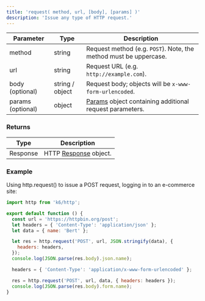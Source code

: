 ```yaml
---
title: 'request( method, url, [body], [params] )'
description: 'Issue any type of HTTP request.'
---
```


| Parameter         | Type            | Description                                                                               |
| ----------------- | --------------- | ----------------------------------------------------------------------------------------- |
| method            | string          | Request method (e.g. `POST`). Note, the method must be uppercase.                         |
| url               | string          | Request URL (e.g. `http://example.com`).                                                  |
| body (optional)   | string / object | Request body; objects will be `x-www-form-urlencoded`.                                    |
| params (optional) | object          | [Params](/javascript-api/k6-http/params) object containing additional request parameters. |

### Returns

| Type     | Description                                               |
| -------- | --------------------------------------------------------- |
| Response | HTTP [Response](/javascript-api/k6-http/response) object. |

### Example

Using http.request() to issue a POST request, logging in to an e-commerce site:

<CodeGroup labels={[]}>

```js
import http from 'k6/http';

export default function () {
  const url = 'https://httpbin.org/post';
  let headers = { 'Content-Type': 'application/json' };
  let data = { name: 'Bert' };

  let res = http.request('POST', url, JSON.stringify(data), {
    headers: headers,
  });
  console.log(JSON.parse(res.body).json.name);

  headers = { 'Content-Type': 'application/x-www-form-urlencoded' };

  res = http.request('POST', url, data, { headers: headers });
  console.log(JSON.parse(res.body).form.name);
}
```

</CodeGroup>
